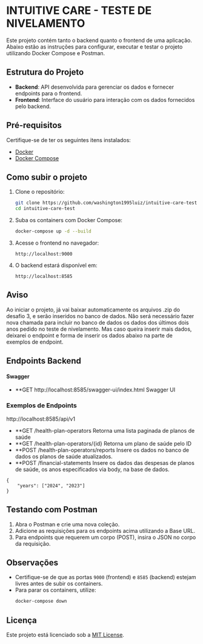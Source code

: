# INTUITIVE CARE - TESTE DE NIVELAMENTO

Este projeto contém tanto o backend quanto o frontend de uma aplicação. Abaixo estão as instruções para configurar, executar e testar o projeto utilizando Docker Compose e Postman.

## Estrutura do Projeto

- **Backend**: API desenvolvida para gerenciar os dados e fornecer endpoints para o frontend.
- **Frontend**: Interface do usuário para interação com os dados fornecidos pelo backend.

## Pré-requisitos

Certifique-se de ter os seguintes itens instalados:

- [Docker](https://www.docker.com/)
- [Docker Compose](https://docs.docker.com/compose/)

## Como subir o projeto

1. Clone o repositório:
    ```bash
    git clone https://github.com/washington1995luiz/intuitive-care-test.git
    cd intuitive-care-test
    ```

2. Suba os containers com Docker Compose:
    ```bash
    docker-compose up -d --build
    ```

3. Acesse o frontend no navegador:
    ```
    http://localhost:9000
    ```

4. O backend estará disponível em:
    ```
    http://localhost:8585
    ```

## Aviso
Ao iniciar o projeto, já vai baixar automaticamente os arquivos .zip do desafio 3, e serão inseridos no banco de dados.
Não será necessário fazer nova chamada para incluir no banco de dados os dados dos últimos dois anos pedido no teste de nivelamento.
Mas caso queira inserir mais dados, deixarei o endpoint e forma de inserir os dados abaixo na parte de exemplos de endpoint.

## Endpoints Backend

#### Swagger
- **GET http://localhost:8585/swagger-ui/index.html Swagger UI

### Exemplos de Endpoints

http://localhost:8585/api/v1

- **GET /health-plan-operators Retorna uma lista paginada de planos de saúde
- **GET /health-plan-operators/{id} Retorna um plano de saúde pelo ID
- **POST /health-plan-operators/reports Insere os dados no banco de dados os planos de saúde atualizados.
- **POST /financial-statements Insere os dados das despesas de planos de saúde, os anos especificados via body, na base de dados.
```
{
    "years": ["2024", "2023"]
}
```
## Testando com Postman

1. Abra o Postman e crie uma nova coleção.
2. Adicione as requisições para os endpoints acima utilizando a Base URL.
3. Para endpoints que requerem um corpo (POST), insira o JSON no corpo da requisição.

## Observações

- Certifique-se de que as portas `9000` (frontend) e `8585` (backend) estejam livres antes de subir os containers.
- Para parar os containers, utilize:
  ```bash
  docker-compose down
  ```

## Licença

Este projeto está licenciado sob a [MIT License](LICENSE).